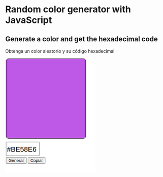 # Random color generator with JavaScript
## Generate a color and get the hexadecimal code

Obtenga un color aleatorio y su código hexadecimal

![Alt text](https://raw.githubusercontent.com/Garri7/color-random/master/image/Captura%20de%20pantalla%20de%202020-12-26%2020-14-55.png)
